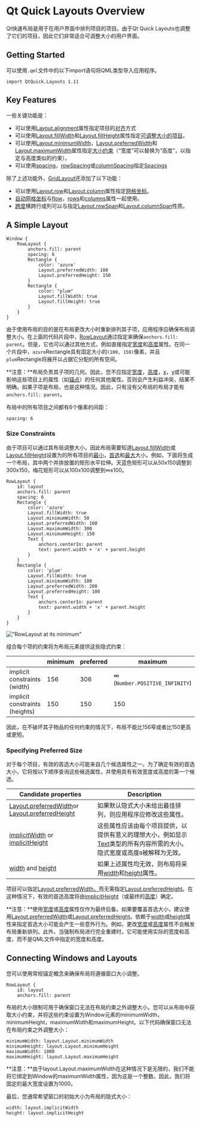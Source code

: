# Qt Quick Layouts Overview



Qt快速布局是用于在用户界面中排列项目的项目。由于Qt Quick Layouts也调整了它们的项目，因此它们非常适合可调整大小的用户界面。



## Getting Started

可以使用`.qml`文件中的以下import语句将QML类型导入应用程序。

```
import QtQuick.Layouts 1.11
```



## Key Features

一些关键功能是：

- 可以使用[Layout.alignment](https://doc.qt.io/qt-5/qml-qtquick-layouts-layout.html#alignment-attached-prop)属性指定项目的[对齐](https://doc.qt.io/qt-5/qml-qtquick-layouts-layout.html#alignment-attached-prop)方式
- 可以使用[Layout.fillWidth](https://doc.qt.io/qt-5/qml-qtquick-layouts-layout.html#fillWidth-attached-prop)和[Layout.fillHeight](https://doc.qt.io/qt-5/qml-qtquick-layouts-layout.html#fillHeight-attached-prop)属性指定[可调整大小的项目](https://doc.qt.io/qt-5/qml-qtquick-layouts-layout.html#fillWidth-attached-prop)。
- 可以使用[Layout.minimumWidth](https://doc.qt.io/qt-5/qml-qtquick-layouts-layout.html#minimumWidth-attached-prop)，[Layout.preferredWidth](https://doc.qt.io/qt-5/qml-qtquick-layouts-layout.html#preferredWidth-attached-prop)和[Layout.maximumWidth](https://doc.qt.io/qt-5/qml-qtquick-layouts-layout.html#maximumWidth-attached-prop)属性指定[大小约束](https://doc.qt.io/qt-5/qtquicklayouts-overview.html#size-constraints)（“宽度”可以替换为“高度”，以指定与高度类似的约束）。
- 可以使用[spacing](https://doc.qt.io/qt-5/qml-qtquick-layouts-rowlayout.html#spacing-prop)，[rowSpacing](https://doc.qt.io/qt-5/qml-qtquick-layouts-gridlayout.html#rowSpacing-prop)或[columnSpacing](https://doc.qt.io/qt-5/qml-qtquick-layouts-gridlayout.html#columnSpacing-prop)指定[Spacings](https://doc.qt.io/qt-5/qml-qtquick-layouts-rowlayout.html#spacing-prop)

除了上述功能外，[GridLayout](https://doc.qt.io/qt-5/qml-qtquick-layouts-gridlayout.html)还添加了以下功能：

- 可以使用[Layout.row](https://doc.qt.io/qt-5/qml-qtquick-layouts-layout.html#row-attached-prop)和[Layout.column](https://doc.qt.io/qt-5/qml-qtquick-layouts-layout.html#column-attached-prop)属性指定[网格坐标](https://doc.qt.io/qt-5/qml-qtquick-layouts-layout.html#row-attached-prop)。
- [自动网格坐标](https://doc.qt.io/qt-5/qml-qtquick-layouts-gridlayout.html#flow-prop)与[flow](https://doc.qt.io/qt-5/qml-qtquick-layouts-gridlayout.html#flow-prop)，[rows](https://doc.qt.io/qt-5/qml-qtquick-layouts-gridlayout.html#rows-prop)和[columns](https://doc.qt.io/qt-5/qml-qtquick-layouts-gridlayout.html#columns-prop)属性一起使用。
- [跨度](https://doc.qt.io/qt-5/qml-qtquick-layouts-layout.html#columnSpan-attached-prop)横跨行或列可以与指定[Layout.rowSpan](https://doc.qt.io/qt-5/qml-qtquick-layouts-layout.html#rowSpan-attached-prop)和[Layout.columnSpan](https://doc.qt.io/qt-5/qml-qtquick-layouts-layout.html#columnSpan-attached-prop)性质。



## A Simple Layout

```
Window {
    RowLayout {
        anchors.fill: parent
        spacing: 6
        Rectangle {
            color: 'azure'
            Layout.preferredWidth: 100
            Layout.preferredHeight: 150
        }
        Rectangle {
            color: "plum"
            Layout.fillWidth: true
            Layout.fillHeight: true
        }
    }
}
```

由于使用布局的目的是在布局更改大小时重新排列其子项，应用程序应确保布局调整大小。在上面的代码片段中，[RowLayout](https://doc.qt.io/qt-5/qml-qtquick-layouts-rowlayout.html)通过指定来确保`anchors.fill: parent`。但是，它也可以通过其他方式，例如直接指定[宽度](https://doc.qt.io/qt-5/qml-qtquick-item.html#width-prop)和[高度](https://doc.qt.io/qt-5/qml-qtquick-item.html#height-prop)属性。在同一个片段中，`azure`Rectangle具有固定大小的`(100, 150)`像素，并且`plum`Rectangle将展开以占据它分配的所有空间。

**注意：**布局负责其子项的几何。因此，您不应指定[宽度](https://doc.qt.io/qt-5/qml-qtquick-item.html#width-prop)，[高度](https://doc.qt.io/qt-5/qml-qtquick-item.html#height-prop)，[x](https://doc.qt.io/qt-5/qml-qtquick-item.html#x-prop)，[y](https://doc.qt.io/qt-5/qml-qtquick-item.html#y-prop)或可能影响这些项目上的属性（如[锚点](https://doc.qt.io/qt-5/qml-qtquick-item.html#anchors-prop)）的任何其他属性。否则会产生利益冲突，结果不明确。如果子项是布局，也是这种情况。因此，只有没有父布局的布局才能有`anchors.fill: parent`。

布局中的所有项目之间都有6个像素的间距：

```
spacing: 6
```



### Size Constraints

由于项目可以通过其布局调整大小，因此布局需要知道[Layout.fillWidth](https://doc.qt.io/qt-5/qml-qtquick-layouts-layout.html#fillWidth-attached-prop)或[Layout.fillHeight](https://doc.qt.io/qt-5/qml-qtquick-layouts-layout.html#fillHeight-attached-prop)设置为的所有项目的[最小](https://doc.qt.io/qt-5/qml-qtquick-layouts-layout.html#minimumWidth-attached-prop)，[首选](https://doc.qt.io/qt-5/qml-qtquick-layouts-layout.html#preferredWidth-attached-prop)和[最大](https://doc.qt.io/qt-5/qml-qtquick-layouts-layout.html#maximumWidth-attached-prop)大小。例如，下面将生成一个布局，其中两个并排放置的矩形水平拉伸。天蓝色矩形可以从50x150调整到300x150，梅花矩形可以从100x100调整到∞x100。

```
RowLayout {
    id: layout
    anchors.fill: parent
    spacing: 6
    Rectangle {
        color: 'azure'
        Layout.fillWidth: true
        Layout.minimumWidth: 50
        Layout.preferredWidth: 100
        Layout.maximumWidth: 300
        Layout.minimumHeight: 150
        Text {
            anchors.centerIn: parent
            text: parent.width + 'x' + parent.height
        }
    }
    Rectangle {
        color: 'plum'
        Layout.fillWidth: true
        Layout.minimumWidth: 100
        Layout.preferredWidth: 200
        Layout.preferredHeight: 100
        Text {
            anchors.centerIn: parent
            text: parent.width + 'x' + parent.height
        }
    }
}
```

!["RowLayout at its minimum"](快速布局概述.assets/rowlayout-minimum.png)

组合每个项的约束将为布局元素提供这些隐式约束：

|                                | minimum | preferred | maximum                        |
| ------------------------------ | ------- | --------- | ------------------------------ |
| implicit constraints (width)   | 156     | 306       | ∞ (`Number.POSITIVE_INFINITY`) |
| implicit constraints (heights) | 150     | 150       | 150                            |

因此，在不破坏其子物品的任何约束的情况下，布局不能比156窄或者比150更高或更短。



### Specifying Preferred Size

对于每个项目，有效的首选大小可能来自几个候选属性之一。为了确定有效的首选大小，它将按以下顺序查询这些候选属性，并使用具有有效宽度或高度的第一个候选。

| Candidate properties                                         | Description                                                  |
| ------------------------------------------------------------ | ------------------------------------------------------------ |
| [Layout.preferredWidth](https://doc.qt.io/qt-5/qml-qtquick-layouts-layout.html#preferredWidth-attached-prop)or [Layout.preferredHeight](https://doc.qt.io/qt-5/qml-qtquick-layouts-layout.html#preferredHeight-attached-prop) | 如果默认隐式大小未给出最佳排列，则应用程序应修改这些属性。   |
| [implicitWidth](https://doc.qt.io/qt-5/qml-qtquick-item.html#implicitWidth-prop) or [implicitHeight](https://doc.qt.io/qt-5/qml-qtquick-item.html#implicitHeight-prop) | 这些属性应该由每个项目提供，以提供有意义的理想大小，例如显示[Text](https://doc.qt.io/qt-5/qml-qtquick-text.html)类型的所有内容所需的大小。隐式宽度或高度`0`被解释为无效。 |
| [width](https://doc.qt.io/qt-5/qml-qtquick-item.html#width-prop) and [height](https://doc.qt.io/qt-5/qml-qtquick-item.html#height-prop) | 如果上述属性均无效，则布局将采用[width](https://doc.qt.io/qt-5/qml-qtquick-item.html#width-prop)和[height](https://doc.qt.io/qt-5/qml-qtquick-item.html#height-prop)属性。 |

项目可以指定[Layout.preferredWidth，](https://doc.qt.io/qt-5/qml-qtquick-layouts-layout.html#preferredWidth-attached-prop)而无需指定[Layout.preferredHeight](https://doc.qt.io/qt-5/qml-qtquick-layouts-layout.html#preferredHeight-attached-prop)。在这种情况下，有效的首选高度将由[implicitHeight](https://doc.qt.io/qt-5/qml-qtquick-item.html#implicitHeight-prop)（或最终的[高度](https://doc.qt.io/qt-5/qml-qtquick-item.html#height-prop)）确定。

**注意：**使用[宽度](https://doc.qt.io/qt-5/qml-qtquick-item.html#width-prop)或[高度](https://doc.qt.io/qt-5/qml-qtquick-item.html#height-prop)属性仅作为最终后备。如果要覆盖首选大小，建议使用[Layout.preferredWidth](https://doc.qt.io/qt-5/qml-qtquick-layouts-layout.html#preferredWidth-attached-prop)或[Layout.preferredHeight](https://doc.qt.io/qt-5/qml-qtquick-layouts-layout.html#preferredHeight-attached-prop)。依赖于[width](https://doc.qt.io/qt-5/qml-qtquick-item.html#width-prop)或[height](https://doc.qt.io/qt-5/qml-qtquick-item.html#height-prop)属性来指定首选大小可能会产生一些意外行为。例如，更改[宽度](https://doc.qt.io/qt-5/qml-qtquick-item.html#width-prop)或[高度](https://doc.qt.io/qt-5/qml-qtquick-item.html#height-prop)属性不会触发布局重新排列。此外，当强制布局进行完全重建时，它可能使用实际的宽度和高度，而不是QML文件中指定的宽度和高度。



## Connecting Windows and Layouts

您可以使用常规锚定概念来确保布局将遵循窗口大小调整。

```
RowLayout {
    id: layout
    anchors.fill: parent
```

布局的大小限制可用于确保窗口无法在布局约束之外调整大小。您可以从布局中获取大小约束，并将这些约束设置为Window元素的minimumWidth，minimumHeight，maximumWidth和maximumHeight。以下代码确保窗口无法在布局约束之外调整大小：

```
minimumWidth: layout.Layout.minimumWidth
minimumHeight: layout.Layout.minimumHeight
maximumWidth: 1000
maximumHeight: layout.Layout.maximumHeight
```

**注意：**由于layout.Layout.maximumWidth在这种情况下是无限的，我们不能将它绑定到Window的maximumWidth属性，因为这是一个整数。因此，我们将固定的最大宽度设置为1000。

最后，您通常希望窗口的初始大小为布局的隐式大小：

```
width: layout.implicitWidth
height: layout.implicitHeight
```